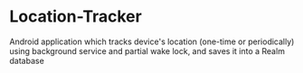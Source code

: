 # Location-Tracker
Android application which tracks device's location (one-time or periodically) using background service and partial wake lock, and saves it into a Realm database
